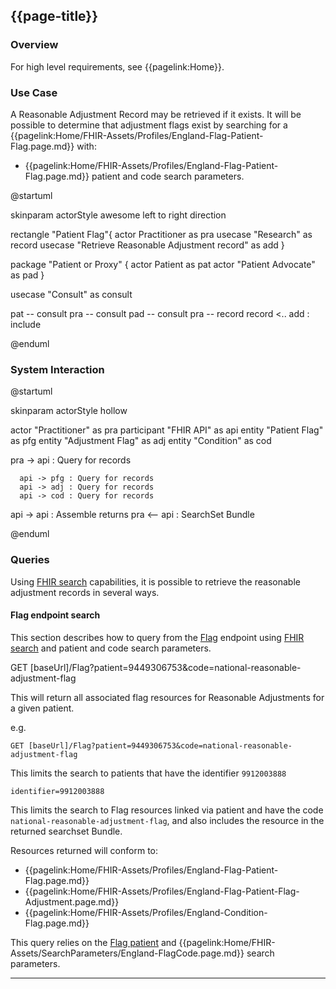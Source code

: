 ## {{page-title}}

### Overview

For high level requirements, see {{pagelink:Home}}.

### Use Case

A Reasonable Adjustment Record may be retrieved if it exists.  It will be possible to determine that adjustment flags exist by searching for a {{pagelink:Home/FHIR-Assets/Profiles/England-Flag-Patient-Flag.page.md}} with: 
- {{pagelink:Home/FHIR-Assets/Profiles/England-Flag-Patient-Flag.page.md}} patient and code search parameters.

<plantuml>
@startuml

skinparam actorStyle awesome
left to right direction

rectangle "Patient Flag"{
actor Practitioner as pra
usecase "Research" as record
usecase "Retrieve Reasonable Adjustment record" as add
}


package "Patient or Proxy" {
  actor Patient as pat
  actor "Patient Advocate" as pad
}

usecase "Consult" as consult

pat -- consult
pra -- consult
pad -- consult
pra -- record
record <.. add : include

@enduml
</plantuml>

### System Interaction

<plantuml>
@startuml

skinparam actorStyle hollow

actor        "Practitioner"     as pra
participant  "FHIR API"         as api
entity       "Patient Flag"     as pfg
entity       "Adjustment Flag"  as adj
entity       "Condition"        as cod

  pra ->  api : Query for records

      api -> pfg : Query for records
      api -> adj : Query for records
      api -> cod : Query for records

  api ->  api : Assemble returns
  pra <-- api : SearchSet Bundle


@enduml
</plantuml>

### Queries

Using [FHIR search](https://www.hl7.org/fhir/search.html) capabilities, it is possible to retrieve the reasonable adjustment records in several ways.

#### Flag endpoint search 

This section describes how to query from the [Flag](http://www.hl7.org/fhir/R4/flag.html#search) endpoint using [FHIR search](https://www.hl7.org/fhir/search.html)
and patient and code search parameters.

GET [baseUrl]/Flag?patient=9449306753&code=national-reasonable-adjustment-flag

This will return all associated flag resources for Reasonable Adjustments for a given patient.



e.g. 
```
GET [baseUrl]/Flag?patient=9449306753&code=national-reasonable-adjustment-flag
```
This limits the search to patients that have the identifier `9912003888`

```
identifier=9912003888
```

This limits the search to Flag resources linked via patient and have the code `national-reasonable-adjustment-flag`, and also includes the resource in the returned searchset Bundle.

Resources returned will conform to:
* {{pagelink:Home/FHIR-Assets/Profiles/England-Flag-Patient-Flag.page.md}}  
* {{pagelink:Home/FHIR-Assets/Profiles/England-Flag-Patient-Flag-Adjustment.page.md}}
* {{pagelink:Home/FHIR-Assets/Profiles/England-Condition-Flag.page.md}} 

This query relies on the [Flag patient](http://www.hl7.org/fhir/R4/flag.html#search) and {{pagelink:Home/FHIR-Assets/SearchParameters/England-FlagCode.page.md}} search parameters.

---
